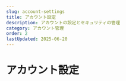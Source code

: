 ```yaml
---
slug: account-settings
title: アカウント設定
description: アカウントの設定とセキュリティの管理
category: アカウント管理
order: 2
lastUpdated: 2025-06-20
---
```


# アカウント設定

